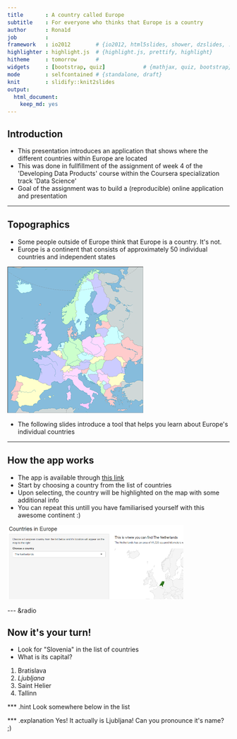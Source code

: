 ```yaml
---
title       : A country called Europe
subtitle    : For everyone who thinks that Europe is a country
author      : Rona1d
job         : 
framework   : io2012        # {io2012, html5slides, shower, dzslides, ...}
highlighter : highlight.js  # {highlight.js, prettify, highlight}
hitheme     : tomorrow      # 
widgets     : [bootstrap, quiz]            # {mathjax, quiz, bootstrap}
mode        : selfcontained # {standalone, draft}
knit        : slidify::knit2slides
output: 
  html_document: 
    keep_md: yes
---
```


## Introduction

* This presentation introduces an application that shows where the different countries within Europe are located
* This was done in fullfillment of the assignment of week 4 of the 'Developing Data Products' course within the Coursera specialization track 'Data Science'
* Goal of the assignment was to build a (reproducible) online application and presentation


---

## Topographics

* Some people outside of Europe think that Europe is a country. It's not.
* Europe is a continent that consists of approximately 50 individual countries and independent states


 ![APicture](./assets/img/UM.png) 
* The following slides introduce a tool that helps you learn about Europe's individual countries



---

## How the app works

* The app is available through [this link](https://rona1d.shinyapps.io/Assignment9-4/)
* Start by choosing a country from the list of countries
* Upon selecting, the country will be highlighted on the map with some additional info
* You can repeat this untill you have familiarised yourself with this awesome continent :)


 ![APicture2](./assets/img/UM3.png) 

--- &radio

## Now it's your turn!

* Look for "Slovenia" in the list of countries
* What is its capital?

1. Bratislava
2. _Ljubljana_
3. Saint Helier
4. Tallinn

*** .hint
Look somewhere below in the list

*** .explanation
Yes! It actually is Ljubljana! Can you pronounce it's name? ;)








